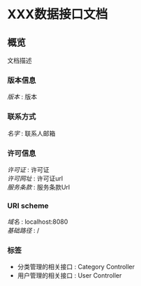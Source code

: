 # XXX数据接口文档


<a name="overview"></a>
## 概览
文档描述


### 版本信息
*版本* : 版本


### 联系方式
*名字* : 联系人邮箱


### 许可信息
*许可证* : 许可证  
*许可网址* : 许可证url  
*服务条款* : 服务条款Url


### URI scheme
*域名* : localhost:8080  
*基础路径* : /


### 标签

* 分类管理的相关接口 : Category Controller
* 用户管理的相关接口 : User Controller



